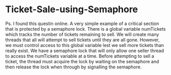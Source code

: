 # Ticket-Sale-using-Semaphore
Ps. I found this questin online.
A very simple example of a critical section that is protected by a
semaphore lock. There is a global variable numTickets which tracks the
 number of tickets remaining to sell. We will create many threads that all
 will attempt to sell tickets until they are all gone. However, we must
control access to this global variable lest we sell more tickets than
 really exist. We have a semaphore lock that will only allow one seller
thread to access the numTickets variable at a time. Before attempting to
 sell a ticket, the thread must acquire the lock by waiting on the semaphore
 and then release the lock when through by signalling the semaphore.
